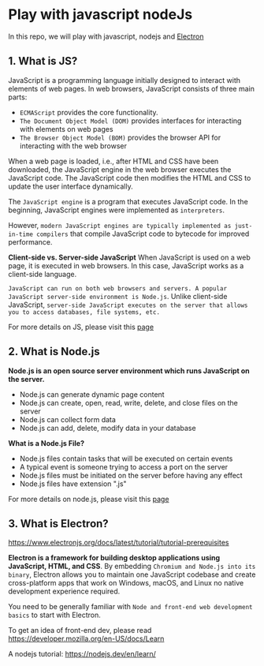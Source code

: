 # Play with javascript nodeJs

In this repo, we will play with javascript, nodejs and [Electron](https://www.electronjs.org/docs/latest/tutorial/quick-start)

## 1. **What is JS?**
JavaScript is a programming language initially designed to interact with elements of web pages. In web browsers, JavaScript consists of three main parts:

- `ECMAScript` provides the core functionality.
- `The Document Object Model (DOM)` provides interfaces for interacting with elements on web pages
- `The Browser Object Model (BOM)` provides the browser API for interacting with the web browser

When a web page is loaded, i.e., after HTML and CSS have been downloaded, the JavaScript engine in the web browser executes the JavaScript code. The JavaScript code then modifies the HTML and CSS to update the user interface dynamically.

The `JavaScript engine` is a program that executes JavaScript code. In the beginning, JavaScript engines were implemented as `interpreters`.

However, `modern JavaScript engines are typically implemented as just-in-time compilers` that compile JavaScript code to bytecode for improved performance.

**Client-side vs. Server-side JavaScript**
When JavaScript is used on a web page, it is executed in web browsers. In this case, JavaScript works as a client-side language.

`JavaScript can run on both web browsers and servers. A popular JavaScript server-side environment is Node.js`. Unlike client-side JavaScript, `server-side JavaScript executes on the server that allows you to access databases, file systems, etc.`

For more details on JS, please visit this [page](./js_tutorials.md) 

## 2. What is Node.js

**Node.js is an open source server environment which runs JavaScript on the server.**

- Node.js can generate dynamic page content
- Node.js can create, open, read, write, delete, and close files on the server
- Node.js can collect form data
- Node.js can add, delete, modify data in your database

**What is a Node.js File?**
- Node.js files contain tasks that will be executed on certain events
- A typical event is someone trying to access a port on the server
- Node.js files must be initiated on the server before having any effect
- Node.js files have extension ".js"

For more details on node.js, please visit this [page](./nodejs_tutorial.md)

## 3. What is Electron?

https://www.electronjs.org/docs/latest/tutorial/tutorial-prerequisites

**Electron is a framework for building desktop applications using JavaScript, HTML, and CSS**. By embedding `Chromium and Node.js into its binary`, Electron allows you to maintain one JavaScript codebase and create cross-platform apps that work on Windows, macOS, and Linux  no native development experience required.

You need to be generally familiar with `Node and front-end web development basics` to start with Electron.

To get an idea of front-end dev, please read https://developer.mozilla.org/en-US/docs/Learn

A nodejs tutorial: https://nodejs.dev/en/learn/
